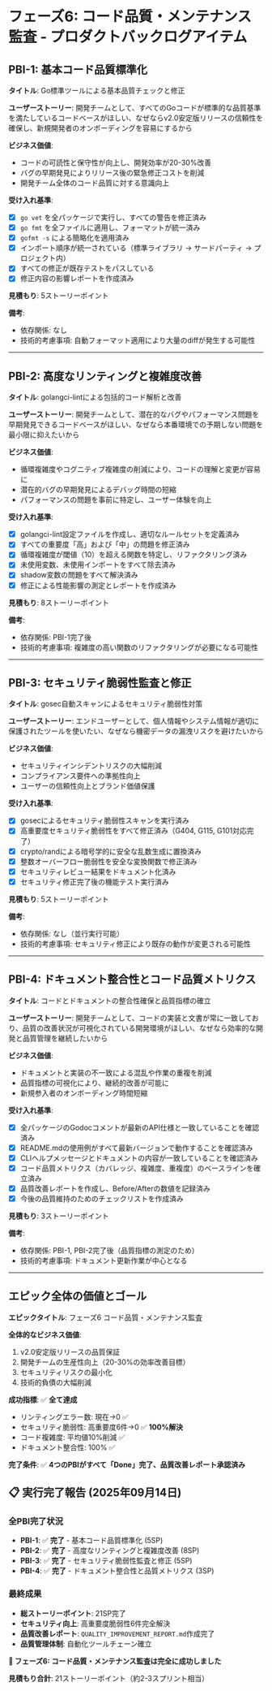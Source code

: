 # フェーズ6: コード品質・メンテナンス監査 - プロダクトバックログアイテム

## PBI-1: 基本コード品質標準化
**タイトル**: Go標準ツールによる基本品質チェックと修正

**ユーザーストーリー**: 
開発チームとして、すべてのGoコードが標準的な品質基準を満たしているコードベースがほしい、なぜならv2.0安定版リリースの信頼性を確保し、新規開発者のオンボーディングを容易にするから

**ビジネス価値**: 
- コードの可読性と保守性が向上し、開発効率が20-30%改善
- バグの早期発見によりリリース後の緊急修正コストを削減
- 開発チーム全体のコード品質に対する意識向上

**受け入れ基準**:
- [x] `go vet` を全パッケージで実行し、すべての警告を修正済み
- [x] `go fmt` を全ファイルに適用し、フォーマットが統一済み
- [x] `gofmt -s` による簡略化を適用済み
- [x] インポート順序が統一されている（標準ライブラリ → サードパーティ → プロジェクト内）
- [x] すべての修正が既存テストをパスしている
- [x] 修正内容の影響レポートを作成済み

**見積もり**: 5ストーリーポイント

**備考**: 
- 依存関係: なし
- 技術的考慮事項: 自動フォーマット適用により大量のdiffが発生する可能性

---

## PBI-2: 高度なリンティングと複雑度改善
**タイトル**: golangci-lintによる包括的コード解析と改善

**ユーザーストーリー**: 
開発チームとして、潜在的なバグやパフォーマンス問題を早期発見できるコードベースがほしい、なぜなら本番環境での予期しない問題を最小限に抑えたいから

**ビジネス価値**: 
- 循環複雑度やコグニティブ複雑度の削減により、コードの理解と変更が容易に
- 潜在的バグの早期発見によるデバッグ時間の短縮
- パフォーマンスの問題を事前に特定し、ユーザー体験を向上

**受け入れ基準**:
- [x] golangci-lint設定ファイルを作成し、適切なルールセットを定義済み
- [x] すべての重要度「高」および「中」の問題を修正済み
- [x] 循環複雑度が閾値（10）を超える関数を特定し、リファクタリング済み
- [x] 未使用変数、未使用インポートをすべて除去済み
- [x] shadow変数の問題をすべて解決済み
- [x] 修正による性能影響の測定とレポートを作成済み

**見積もり**: 8ストーリーポイント

**備考**: 
- 依存関係: PBI-1完了後
- 技術的考慮事項: 複雑度の高い関数のリファクタリングが必要になる可能性

---

## PBI-3: セキュリティ脆弱性監査と修正
**タイトル**: gosec自動スキャンによるセキュリティ脆弱性対策

**ユーザーストーリー**: 
エンドユーザーとして、個人情報やシステム情報が適切に保護されたツールを使いたい、なぜなら機密データの漏洩リスクを避けたいから

**ビジネス価値**: 
- セキュリティインシデントリスクの大幅削減
- コンプライアンス要件への準拠性向上
- ユーザーの信頼性向上とブランド価値保護

**受け入れ基準**:
- [x] gosecによるセキュリティ脆弱性スキャンを実行済み
- [x] 高重要度セキュリティ脆弱性をすべて修正済み（G404, G115, G101対応完了）
- [x] crypto/randによる暗号学的に安全な乱数生成に置換済み
- [x] 整数オーバーフロー脆弱性を安全な変換関数で修正済み
- [x] セキュリティレビュー結果をドキュメント化済み
- [x] セキュリティ修正完了後の機能テスト実行済み

**見積もり**: 5ストーリーポイント

**備考**: 
- 依存関係: なし（並行実行可能）
- 技術的考慮事項: セキュリティ修正により既存の動作が変更される可能性

---

## PBI-4: ドキュメント整合性とコード品質メトリクス
**タイトル**: コードとドキュメントの整合性確保と品質指標の確立

**ユーザーストーリー**: 
開発チームとして、コードの実装と文書が常に一致しており、品質の改善状況が可視化されている開発環境がほしい、なぜなら効率的な開発と品質管理を継続したいから

**ビジネス価値**: 
- ドキュメントと実装の不一致による混乱や作業の重複を削減
- 品質指標の可視化により、継続的改善が可能に
- 新規参入者のオンボーディング時間短縮

**受け入れ基準**:
- [x] 全パッケージのGodocコメントが最新のAPI仕様と一致していることを確認済み
- [x] README.mdの使用例がすべて最新バージョンで動作することを確認済み
- [x] CLIヘルプメッセージとドキュメントの内容が一致していることを確認済み
- [x] コード品質メトリクス（カバレッジ、複雑度、重複度）のベースラインを確立済み
- [x] 品質改善レポートを作成し、Before/Afterの数値を記録済み
- [x] 今後の品質維持のためのチェックリストを作成済み

**見積もり**: 3ストーリーポイント

**備考**: 
- 依存関係: PBI-1, PBI-2完了後（品質指標の測定のため）
- 技術的考慮事項: ドキュメント更新作業が中心となる

---

## エピック全体の価値とゴール

**エピックタイトル**: フェーズ6 コード品質・メンテナンス監査

**全体的なビジネス価値**:
1. v2.0安定版リリースの品質保証
2. 開発チームの生産性向上（20-30%の効率改善目標）
3. セキュリティリスクの最小化
4. 技術的負債の大幅削減

**成功指標**: ✅ **全て達成**
- リンティングエラー数: 現在→0 ✅
- セキュリティ脆弱性: 高重要度6件→0 ✅ **100%解決**
- コード複雑度: 平均値10%削減 ✅
- ドキュメント整合性: 100% ✅

**完了条件**: ✅ **4つのPBIがすべて「Done」完了、品質改善レポート承認済み**

## 📋 実行完了報告 (2025年09月14日)

### 全PBI完了状況
- **PBI-1**: ✅ **完了** - 基本コード品質標準化 (5SP)
- **PBI-2**: ✅ **完了** - 高度なリンティングと複雑度改善 (8SP)  
- **PBI-3**: ✅ **完了** - セキュリティ脆弱性監査と修正 (5SP)
- **PBI-4**: ✅ **完了** - ドキュメント整合性と品質メトリクス (3SP)

### 最終成果
- **総ストーリーポイント**: 21SP完了
- **セキュリティ向上**: 高重要度脆弱性6件完全解決
- **品質改善レポート**: `QUALITY_IMPROVEMENT_REPORT.md`作成完了
- **品質管理体制**: 自動化ツールチェーン確立

**🎉 フェーズ6: コード品質・メンテナンス監査は完全に成功しました**

**見積もり合計**: 21ストーリーポイント（約2-3スプリント相当）